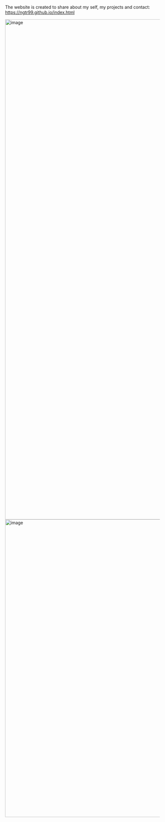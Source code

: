 The website is created to share about my self, my projects and contact: https://ngtr99.github.io/index.html

<img width="1623" alt="image" src="https://github.com/user-attachments/assets/4002f6fa-3ea3-4c47-b3d7-4cdfb73b8e88" />

<img width="966" alt="image" src="https://github.com/user-attachments/assets/40f96378-5f5d-471d-a385-98e763d49bdb" />
